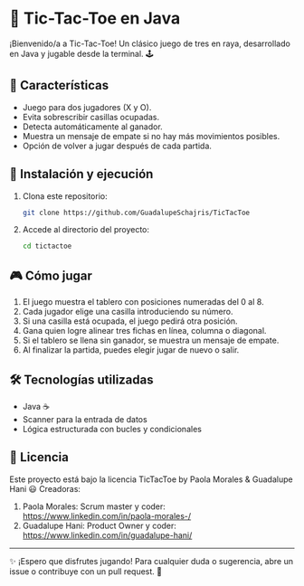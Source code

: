 # 🎲 Tic-Tac-Toe en Java

¡Bienvenido/a a Tic-Tac-Toe! Un clásico juego de tres en raya, desarrollado en Java y jugable desde la terminal. 🕹️

## 📌 Características
- Juego para dos jugadores (X y O).
- Evita sobrescribir casillas ocupadas.
- Detecta automáticamente al ganador.
- Muestra un mensaje de empate si no hay más movimientos posibles.
- Opción de volver a jugar después de cada partida.

## 🚀 Instalación y ejecución

1. Clona este repositorio:
   ```bash
   git clone https://github.com/GuadalupeSchajris/TicTacToe
   ```
2. Accede al directorio del proyecto:
   ```bash
   cd tictactoe
   ```


## 🎮 Cómo jugar
1. El juego muestra el tablero con posiciones numeradas del 0 al 8.
2. Cada jugador elige una casilla introduciendo su número.
3. Si una casilla está ocupada, el juego pedirá otra posición.
4. Gana quien logre alinear tres fichas en línea, columna o diagonal.
5. Si el tablero se llena sin ganador, se muestra un mensaje de empate.
6. Al finalizar la partida, puedes elegir jugar de nuevo o salir.

## 🛠️ Tecnologías utilizadas
- Java ☕
- Scanner para la entrada de datos
- Lógica estructurada con bucles y condicionales

## 📜 Licencia
Este proyecto está bajo la licencia TicTacToe by Paola Morales & Guadalupe Hani 😃
Creadoras:
1) Paola Morales: Scrum master y coder: https://www.linkedin.com/in/paola-morales-/
2) Guadalupe Hani: Product Owner y coder: https://www.linkedin.com/in/guadalupe-hani/
---

✨ ¡Espero que disfrutes jugando! Para cualquier duda o sugerencia, abre un issue o contribuye con un pull request. 🚀
